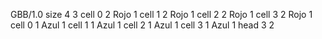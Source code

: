 <gs-board without-header> GBB/1.0
size 4 3
cell 0 2 Rojo 1 
cell 1 2 Rojo 1 
cell 2 2 Rojo 1 
cell 3 2 Rojo 1 
cell 0 1 Azul 1 
cell 1 1 Azul 1 
cell 2 1 Azul 1 
cell 3 1 Azul 1 
head 3 2 </gs-board>